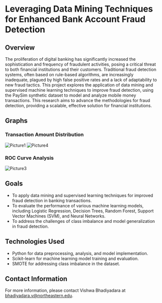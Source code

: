 # Leveraging Data Mining Techniques for Enhanced Bank Account Fraud Detection

## Overview

The proliferation of digital banking has significantly increased the sophistication and frequency of fraudulent activities, posing a critical threat to both financial institutions and their customers. Traditional fraud detection systems, often based on rule-based algorithms, are increasingly inadequate, plagued by high false positive rates and a lack of adaptability to new fraud tactics. This project explores the application of data mining and supervised machine learning techniques to improve fraud detection, using the PaySim synthetic dataset to model and analyze mobile money transactions. This research aims to advance the methodologies for fraud detection, providing a scalable, effective solution for financial institutions.

## Graphs

### Transaction Amount Distribution
![Picture1](https://github.com/Vishwabhadiyadara/Leveraging-Data-Mining-Techniques-for-Enhanced-Bank-Account-Fraud-Detection-/assets/110348340/c4fac918-0c85-4144-9bbc-7660eb571a50)
![Picture4](https://github.com/Vishwabhadiyadara/Leveraging-Data-Mining-Techniques-for-Enhanced-Bank-Account-Fraud-Detection-/assets/110348340/7042bd8e-ec89-43ca-b8b1-b34ba65ecbb2)


### ROC Curve Analysis
![Picture3](https://github.com/Vishwabhadiyadara/Leveraging-Data-Mining-Techniques-for-Enhanced-Bank-Account-Fraud-Detection-/assets/110348340/3990e328-115d-426c-a30b-a2f44495f56f)

## Goals

- To apply data mining and supervised learning techniques for improved fraud detection in banking transactions.
- To evaluate the performance of various machine learning models, including Logistic Regression, Decision Trees, Random Forest, Support Vector Machines (SVM), and Neural Networks.
- To address the challenges of class imbalance and model generalization in fraud detection.

## Technologies Used

- Python for data preprocessing, analysis, and model implementation.
- Scikit-learn for machine learning model training and evaluation.
- SMOTE for addressing class imbalance in the dataset.

## Contact Information

For more information, please contact Vishwa Bhadiyadara at bhadiyadara.v@northeastern.edu.
